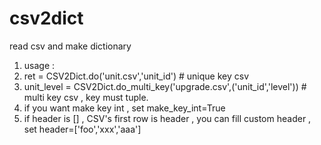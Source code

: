 # csv2dict

read csv and make dictionary
1. usage :
2. ret = CSV2Dict.do('unit.csv','unit_id')  # unique key csv
3. unit_level = CSV2Dict.do_multi_key('upgrade.csv',('unit_id','level')) # multi key csv , key must tuple. 
4. if you want make key int , set make_key_int=True
5. if header is [] , CSV's first row is header , you can fill custom header , set header=['foo','xxx','aaa']  
